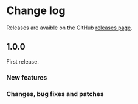 # Change log

Releases are avaible on the GitHub [releases page](https://github.com/mountaindude/garo-gnm3d-moxa/releases).

## 1.0.0

First release.

### New features

### Changes, bug fixes and patches
